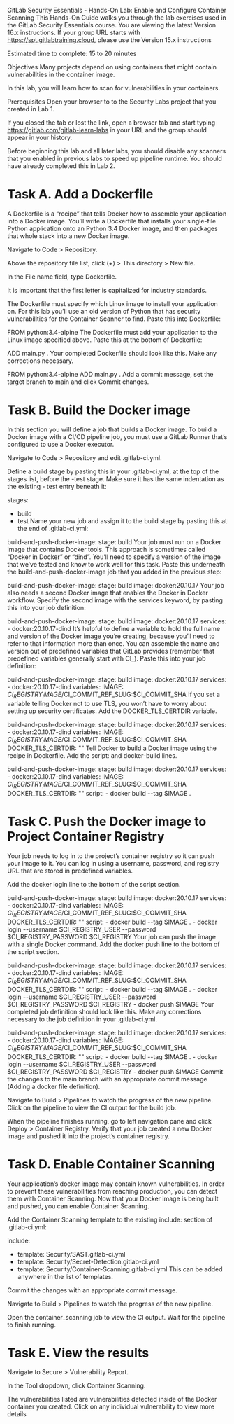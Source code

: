 GitLab Security Essentials - Hands-On Lab: Enable and Configure Container Scanning
This Hands-On Guide walks you through the lab exercises used in the GitLab Security Essentials course.
You are viewing the latest Version 16.x instructions. If your group URL starts with https://spt.gitlabtraining.cloud, please use the Version 15.x instructions

Estimated time to complete: 15 to 20 minutes

Objectives
Many projects depend on using containers that might contain vulnerabilities in the container image.

In this lab, you will learn how to scan for vulnerabilities in your containers.

Prerequisites
Open your browser to to the Security Labs project that you created in Lab 1.

If you closed the tab or lost the link, open a browser tab and start typing https://gitlab.com/gitlab-learn-labs in your URL and the group should appear in your history.

Before beginning this lab and all later labs, you should disable any scanners that you enabled in previous labs to speed up pipeline runtime. You should have already completed this in Lab 2.



# Task A. Add a Dockerfile
A Dockerfile is a “recipe” that tells Docker how to assemble your application into a Docker image. You’ll write a Dockerfile that installs your single-file Python application onto an Python 3.4 Docker image, and then packages that whole stack into a new Docker image.

Navigate to Code > Repository.

Above the repository file list, click (+) > This directory > New file.

In the File name field, type Dockerfile.

It is important that the first letter is capitalized for industry standards.

The Dockerfile must specify which Linux image to install your application on. For this lab you’ll use an old version of Python that has security vulnerabilities for the Container Scanner to find. Paste this into Dockerfile:

FROM python:3.4-alpine
The Dockerfile must add your application to the Linux image specified above. Paste this at the bottom of Dockerfile:

ADD main.py .
Your completed Dockerfile should look like this. Make any corrections necessary.

FROM python:3.4-alpine
ADD main.py .
Add a commit message, set the target branch to main and click Commit changes.



# Task B. Build the Docker image
In this section you will define a job that builds a Docker image. To build a Docker image with a CI/CD pipeline job, you must use a GitLab Runner that’s configured to use a Docker executor.

Navigate to Code > Repository and edit .gitlab-ci.yml.

Define a build stage by pasting this in your .gitlab-ci.yml, at the top of the stages list, before the -test stage. Make sure it has the same indentation as the existing - test entry beneath it:

stages:
- build
- test
Name your new job and assign it to the build stage by pasting this at the end of .gitlab-ci.yml:

build-and-push-docker-image:
  stage: build
Your job must run on a Docker image that contains Docker tools. This approach is sometimes called “Docker in Docker” or “dind”. You’ll need to specify a version of the image that we’ve tested and know to work well for this task. Paste this underneath the build-and-push-docker-image job that you added in the previous step:

build-and-push-docker-image:
  stage: build
  image: docker:20.10.17
Your job also needs a second Docker image that enables the Docker in Docker workflow. Specify the second image with the services keyword, by pasting this into your job definition:

build-and-push-docker-image:
  stage: build
  image: docker:20.10.17
  services:
    - docker:20.10.17-dind
It’s helpful to define a variable to hold the full name and version of the Docker image you’re creating, because you’ll need to refer to that information more than once. You can assemble the name and version out of predefined variables that GitLab provides (remember that predefined variables generally start with CI_). Paste this into your job definition:

build-and-push-docker-image:
  stage: build
  image: docker:20.10.17
  services:
    - docker:20.10.17-dind
  variables:
    IMAGE: $CI_REGISTRY_IMAGE/$CI_COMMIT_REF_SLUG:$CI_COMMIT_SHA
If you set a variable telling Docker not to use TLS, you won’t have to worry about setting up security certificates. Add the DOCKER_TLS_CERTDIR variable.

build-and-push-docker-image:
  stage: build
  image: docker:20.10.17
  services:
    - docker:20.10.17-dind
  variables:
    IMAGE: $CI_REGISTRY_IMAGE/$CI_COMMIT_REF_SLUG:$CI_COMMIT_SHA
    DOCKER_TLS_CERTDIR: ""
Tell Docker to build a Docker image using the recipe in Dockerfile. Add the script: and docker-build lines.

build-and-push-docker-image:
  stage: build
  image: docker:20.10.17
  services:
    - docker:20.10.17-dind
  variables:
    IMAGE: $CI_REGISTRY_IMAGE/$CI_COMMIT_REF_SLUG:$CI_COMMIT_SHA
    DOCKER_TLS_CERTDIR: ""
  script:
    - docker build --tag $IMAGE .


# Task C. Push the Docker image to Project Container Registry
Your job needs to log in to the project’s container registry so it can push your image to it. You can log in using a username, password, and registry URL that are stored in predefined variables.

Add the docker login line to the bottom of the script section.

build-and-push-docker-image:
  stage: build
  image: docker:20.10.17
  services:
    - docker:20.10.17-dind
  variables:
    IMAGE: $CI_REGISTRY_IMAGE/$CI_COMMIT_REF_SLUG:$CI_COMMIT_SHA
    DOCKER_TLS_CERTDIR: ""
  script:
    - docker build --tag $IMAGE .
    - docker login --username $CI_REGISTRY_USER --password $CI_REGISTRY_PASSWORD $CI_REGISTRY
Your job can push the image with a single Docker command. Add the docker push line to the bottom of the script section.

build-and-push-docker-image:
  stage: build
  image: docker:20.10.17
  services:
    - docker:20.10.17-dind
  variables:
    IMAGE: $CI_REGISTRY_IMAGE/$CI_COMMIT_REF_SLUG:$CI_COMMIT_SHA
    DOCKER_TLS_CERTDIR: ""
  script:
    - docker build --tag $IMAGE .
    - docker login --username $CI_REGISTRY_USER --password $CI_REGISTRY_PASSWORD $CI_REGISTRY
    - docker push $IMAGE
Your completed job definition should look like this. Make any corrections necessary to the job definition in your .gitlab-ci.yml.

build-and-push-docker-image:
  stage: build
  image: docker:20.10.17
  services:
    - docker:20.10.17-dind
  variables:
    IMAGE: $CI_REGISTRY_IMAGE/$CI_COMMIT_REF_SLUG:$CI_COMMIT_SHA
    DOCKER_TLS_CERTDIR: ""
  script:
    - docker build --tag $IMAGE .
    - docker login --username $CI_REGISTRY_USER --password $CI_REGISTRY_PASSWORD $CI_REGISTRY
    - docker push $IMAGE
Commit the changes to the main branch with an appropriate commit message (Adding a docker file definition).

Navigate to Build > Pipelines to watch the progress of the new pipeline. Click on the pipeline to view the CI output for the build job.

When the pipeline finishes running, go to left navigation pane and click Deploy > Container Registry. Verify that your job created a new Docker image and pushed it into the project’s container registry.



# Task D. Enable Container Scanning
Your application’s docker image may contain known vulnerabilities. In order to prevent these vulnerabilities from reaching production, you can detect them with Container Scanning. Now that your Docker image is being built and pushed, you can enable Container Scanning.

Add the Container Scanning template to the existing include: section of .gitlab-ci.yml:

include:
- template: Security/SAST.gitlab-ci.yml
- template: Security/Secret-Detection.gitlab-ci.yml
- template: Security/Container-Scanning.gitlab-ci.yml
This can be added anywhere in the list of templates.

Commit the changes with an appropriate commit message.

Navigate to Build > Pipelines to watch the progress of the new pipeline.

Open the container_scanning job to view the CI output. Wait for the pipeline to finish running.



# Task E. View the results
Navigate to Secure > Vulnerability Report.

In the Tool dropdown, click Container Scanning.

The vulnerabilities listed are vulnerabilities detected inside of the Docker container you created. Click on any individual vulnerability to view more details

